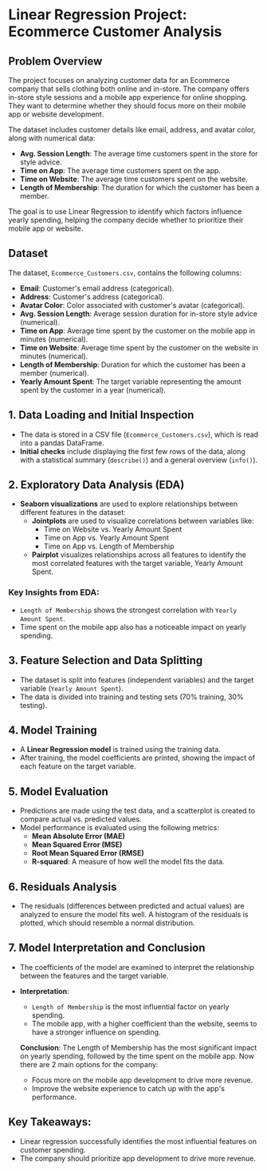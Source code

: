 # Linear Regression Project: Ecommerce Customer Analysis

## Problem Overview
The project focuses on analyzing customer data for an Ecommerce company that sells clothing both online and in-store. The company offers in-store style sessions and a mobile app experience for online shopping. They want to determine whether they should focus more on their mobile app or website development.

The dataset includes customer details like email, address, and avatar color, along with numerical data:
- **Avg. Session Length**: The average time customers spent in the store for style advice.
- **Time on App**: The average time customers spent on the app.
- **Time on Website**: The average time customers spent on the website.
- **Length of Membership**: The duration for which the customer has been a member.

The goal is to use Linear Regression to identify which factors influence yearly spending, helping the company decide whether to prioritize their mobile app or website.

## Dataset
The dataset, `Ecommerce_Customers.csv`, contains the following columns:
- **Email**: Customer's email address (categorical).
- **Address**: Customer's address (categorical).
- **Avatar Color**: Color associated with customer's avatar (categorical).
- **Avg. Session Length**: Average session duration for in-store style advice (numerical).
- **Time on App**: Average time spent by the customer on the mobile app in minutes (numerical).
- **Time on Website**: Average time spent by the customer on the website in minutes (numerical).
- **Length of Membership**: Duration for which the customer has been a member (numerical).
- **Yearly Amount Spent**: The target variable representing the amount spent by the customer in a year (numerical).

## 1. Data Loading and Initial Inspection
- The data is stored in a CSV file (`Ecommerce_Customers.csv`), which is read into a pandas DataFrame.
- **Initial checks** include displaying the first few rows of the data, along with a statistical summary (`describe()`) and a general overview (`info()`).

## 2. Exploratory Data Analysis (EDA)
- **Seaborn visualizations** are used to explore relationships between different features in the dataset:
  - **Jointplots** are used to visualize correlations between variables like:
    - Time on Website vs. Yearly Amount Spent
    - Time on App vs. Yearly Amount Spent
    - Time on App vs. Length of Membership
  - **Pairplot** visualizes relationships across all features to identify the most correlated features with the target variable, Yearly Amount Spent.

### Key Insights from EDA:
- `Length of Membership` shows the strongest correlation with `Yearly Amount Spent`.
- Time spent on the mobile app also has a noticeable impact on yearly spending.

## 3. Feature Selection and Data Splitting
- The dataset is split into features (independent variables) and the target variable (`Yearly Amount Spent`).
- The data is divided into training and testing sets (70% training, 30% testing).

## 4. Model Training
- A **Linear Regression model** is trained using the training data.
- After training, the model coefficients are printed, showing the impact of each feature on the target variable.

## 5. Model Evaluation
- Predictions are made using the test data, and a scatterplot is created to compare actual vs. predicted values.
- Model performance is evaluated using the following metrics:
  - **Mean Absolute Error (MAE)**
  - **Mean Squared Error (MSE)**
  - **Root Mean Squared Error (RMSE)**
  - **R-squared**: A measure of how well the model fits the data.

## 6. Residuals Analysis
- The residuals (differences between predicted and actual values) are analyzed to ensure the model fits well. A histogram of the residuals is plotted, which should resemble a normal distribution.

## 7. Model Interpretation and Conclusion
- The coefficients of the model are examined to interpret the relationship between the features and the target variable.
- **Interpretation**:
  - `Length of Membership` is the most influential factor on yearly spending.
  - The mobile app, with a higher coefficient than the website, seems to have a stronger influence on spending.
  
  **Conclusion**: The Length of Membership has the most significant impact on yearly spending, followed by the time spent on the mobile app. Now there are 2 main options for the company:
    - Focus more on the mobile app development to drive more revenue.
    - Improve the website experience to catch up with the app's performance.

## Key Takeaways:
- Linear regression successfully identifies the most influential features on customer spending.
- The company should prioritize app development to drive more revenue.
